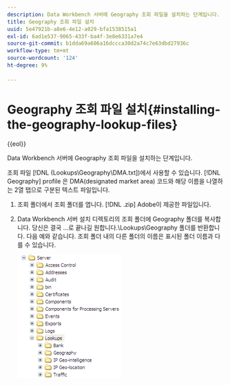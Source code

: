 ```yaml
---
description: Data Workbench 서버에 Geography 조회 파일을 설치하는 단계입니다.
title: Geography 조회 파일 설치
uuid: 5e47921b-a8e6-4e12-a029-bfa1538515a1
exl-id: 6ad1e537-9065-433f-ba4f-3e8e6331a7e4
source-git-commit: b1dda69a606a16dccca30d2a74c7e63dbd27936c
workflow-type: tm+mt
source-wordcount: '124'
ht-degree: 9%

---
```


# Geography 조회 파일 설치{#installing-the-geography-lookup-files}

{{eol}}

Data Workbench 서버에 Geography 조회 파일을 설치하는 단계입니다.

조회 파일 [!DNL (Lookups\Geography\DMA.txt])에서 사용할 수 있습니다. [!DNL Geography] profile 은 DMA(designated market area) 코드와 해당 이름을 나열하는 2열 탭으로 구분된 텍스트 파일입니다.

1. 조회 폴더에서 조회 폴더를 엽니다. [!DNL .zip] Adobe이 제공한 파일입니다.
1. Data Workbench 서버 설치 디렉토리의 조회 폴더에 Geography 폴더를 복사합니다. 당신은 결국 ...로 끝나길 원합니다.\Lookups\Geography 폴더를 반환합니다. 다음 예와 같습니다. 조회 폴더 내의 다른 폴더의 이름은 표시된 폴더 이름과 다를 수 있습니다.

   ![단계 정보](assets/Geo_installLookups_dir.png)
